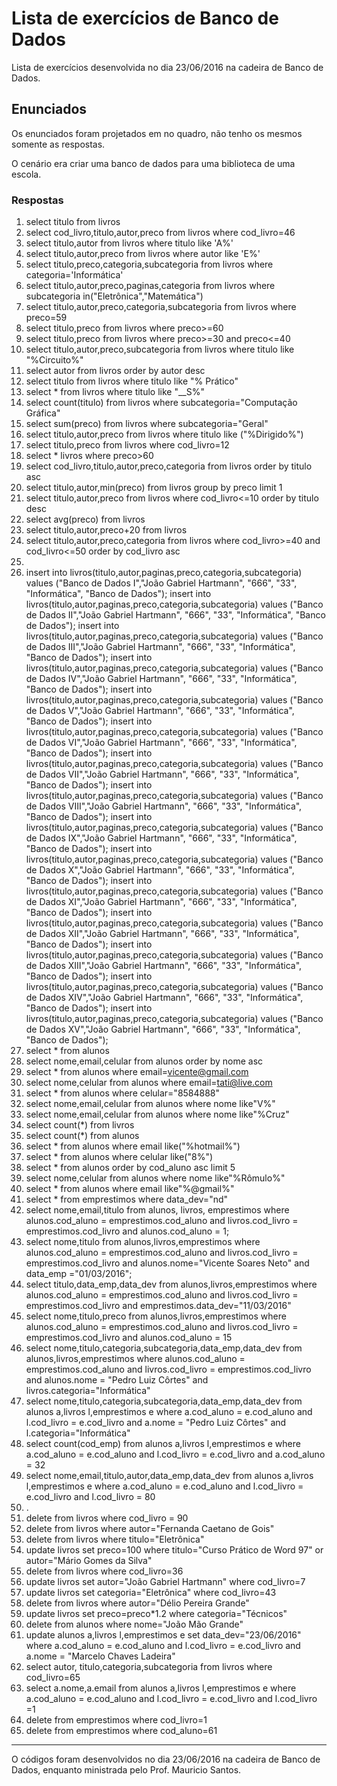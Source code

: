 # Lista de exercícios de Banco de Dados

Lista de exercícios desenvolvida no dia 23/06/2016 na cadeira de Banco de Dados.

## Enunciados

Os enunciados foram projetados em no quadro, não tenho os mesmos somente as respostas.

O cenário era criar uma banco de dados para uma biblioteca de uma escola.

### Respostas

1.	select titulo from livros
2.	select cod_livro,titulo,autor,preco from livros where cod_livro=46
3.	select titulo,autor from livros where titulo like 'A%'
4.	select titulo,autor,preco from livros where autor like 'E%'
5.	select titulo,preco,categoria,subcategoria from livros where categoria='Informática'
6.	select titulo,autor,preco,paginas,categoria from livros where subcategoria in("Eletrônica","Matemática")
7.	select titulo,autor,preco,categoria,subcategoria from livros where preco=59
8.	select titulo,preco from livros where preco>=60
9.	select titulo,preco from livros where preco>=30 and preco<=40
10.	select titulo,autor,preco,subcategoria from livros where titulo like "%Circuito%"
11.	select autor from livros order by autor desc
12.	select titulo from livros where titulo like "% Prático"
13.	select * from livros where titulo like "__S%"
14.	select count(titulo) from livros where subcategoria="Computação Gráfica"
15.	select sum(preco) from livros where subcategoria="Geral"
16.	select titulo,autor,preco from livros where titulo like ("%Dirigido%")
17.	select titulo,preco from livros where cod_livro=12
18.	select * livros where preco>60
19.	select cod_livro,titulo,autor,preco,categoria from livros order by titulo asc
20.	select titulo,autor,min(preco) from livros group by preco limit 1
21.	select titulo,autor,preco from livros where cod_livro<=10 order by titulo desc
22.	select avg(preco) from livros
23.	select titulo,autor,preco+20 from livros
24.	select titulo,autor,preco,categoria from livros where cod_livro>=40 and cod_livro<=50 order by cod_livro asc
25.	
26.	insert into livros(titulo,autor,paginas,preco,categoria,subcategoria) values ("Banco de Dados I","João Gabriel Hartmann", "666", "33", "Informática", "Banco de Dados");
insert into livros(titulo,autor,paginas,preco,categoria,subcategoria) values ("Banco de Dados II","João Gabriel Hartmann", "666", "33", "Informática", "Banco de Dados");
insert into livros(titulo,autor,paginas,preco,categoria,subcategoria) values ("Banco de Dados III","João Gabriel Hartmann", "666", "33", "Informática", "Banco de Dados");
insert into livros(titulo,autor,paginas,preco,categoria,subcategoria) values ("Banco de Dados IV","João Gabriel Hartmann", "666", "33", "Informática", "Banco de Dados");
insert into livros(titulo,autor,paginas,preco,categoria,subcategoria) values ("Banco de Dados V","João Gabriel Hartmann", "666", "33", "Informática", "Banco de Dados");
insert into livros(titulo,autor,paginas,preco,categoria,subcategoria) values ("Banco de Dados VI","João Gabriel Hartmann", "666", "33", "Informática", "Banco de Dados");
insert into livros(titulo,autor,paginas,preco,categoria,subcategoria) values ("Banco de Dados VII","João Gabriel Hartmann", "666", "33", "Informática", "Banco de Dados");
insert into livros(titulo,autor,paginas,preco,categoria,subcategoria) values ("Banco de Dados VIII","João Gabriel Hartmann", "666", "33", "Informática", "Banco de Dados");
insert into livros(titulo,autor,paginas,preco,categoria,subcategoria) values ("Banco de Dados IX","João Gabriel Hartmann", "666", "33", "Informática", "Banco de Dados");
insert into livros(titulo,autor,paginas,preco,categoria,subcategoria) values ("Banco de Dados X","João Gabriel Hartmann", "666", "33", "Informática", "Banco de Dados");
insert into livros(titulo,autor,paginas,preco,categoria,subcategoria) values ("Banco de Dados XI","João Gabriel Hartmann", "666", "33", "Informática", "Banco de Dados");
insert into livros(titulo,autor,paginas,preco,categoria,subcategoria) values ("Banco de Dados XII","João Gabriel Hartmann", "666", "33", "Informática", "Banco de Dados");
insert into livros(titulo,autor,paginas,preco,categoria,subcategoria) values ("Banco de Dados XIII","João Gabriel Hartmann", "666", "33", "Informática", "Banco de Dados");
insert into livros(titulo,autor,paginas,preco,categoria,subcategoria) values ("Banco de Dados XIV","João Gabriel Hartmann", "666", "33", "Informática", "Banco de Dados");
insert into livros(titulo,autor,paginas,preco,categoria,subcategoria) values ("Banco de Dados XV","João Gabriel Hartmann", "666", "33", "Informática", "Banco de Dados");
27.	select * from alunos
28.	select nome,email,celular from alunos order by nome asc
29.	select * from alunos where email=vicente@gmail.com
30.	select nome,celular from alunos where email=tati@live.com
31.	select * from alunos where celular="8584888"
32.	select nome,email,celular from alunos where nome like"V%"
33.	select nome,email,celular from alunos where nome like"%Cruz"
34.	select count(*) from livros
35.	select count(*) from alunos
36.	select *  from alunos where email like("%hotmail%")
37.	select *  from alunos where celular like("8%")
38.	select *  from alunos order by cod_aluno asc limit 5
39.	select nome,celular from alunos where nome like"%Rômulo%"
40.	select * from alunos where email like"%@gmail%"
41.	select * from emprestimos where data_dev="nd"
42.	select nome,email,titulo from alunos, livros, emprestimos where alunos.cod_aluno = emprestimos.cod_aluno and livros.cod_livro = emprestimos.cod_livro and alunos.cod_aluno = 1;
43.	select nome,titulo from alunos,livros,emprestimos where alunos.cod_aluno = emprestimos.cod_aluno and livros.cod_livro = emprestimos.cod_livro and alunos.nome="Vicente Soares Neto" and data_emp ="01/03/2016";
44.	select titulo,data_emp,data_dev from alunos,livros,emprestimos where alunos.cod_aluno = emprestimos.cod_aluno and livros.cod_livro = emprestimos.cod_livro and emprestimos.data_dev="11/03/2016"
45.	select nome,titulo,preco from alunos,livros,emprestimos where alunos.cod_aluno = emprestimos.cod_aluno and livros.cod_livro = emprestimos.cod_livro and alunos.cod_aluno = 15
46.	select nome,titulo,categoria,subcategoria,data_emp,data_dev from alunos,livros,emprestimos where alunos.cod_aluno = emprestimos.cod_aluno and livros.cod_livro = emprestimos.cod_livro and alunos.nome = "Pedro Luiz Côrtes" and livros.categoria="Informática"
47.	select nome,titulo,categoria,subcategoria,data_emp,data_dev from alunos a,livros l,emprestimos e where a.cod_aluno = e.cod_aluno and l.cod_livro = e.cod_livro and a.nome = "Pedro Luiz Côrtes" and l.categoria="Informática"
48.	select count(cod_emp) from alunos a,livros l,emprestimos e where a.cod_aluno = e.cod_aluno and l.cod_livro = e.cod_livro and a.cod_aluno = 32
49.	select nome,email,titulo,autor,data_emp,data_dev from alunos a,livros l,emprestimos e where a.cod_aluno = e.cod_aluno and l.cod_livro = e.cod_livro and l.cod_livro = 80
50.	.
51.	delete from livros where cod_livro = 90
52.	delete from livros where autor="Fernanda Caetano de Gois"
53.	delete from livros where titulo="Eletrônica"
54.	update livros set preco=100 where titulo="Curso Prático de Word 97" or autor="Mário Gomes da Silva"
55.	delete from livros where cod_livro=36
56.	update livros set autor="João Gabriel Hartmann" where cod_livro=7
57.	update livros set categoria="Eletrônica" where cod_livro=43
58.	delete from livros where autor="Délio Pereira Grande"
59.	update livros set preco=preco*1.2 where categoria="Técnicos"
60.	delete from alunos where nome="João Mão Grande"
61.	update alunos a,livros l,emprestimos e set data_dev="23/06/2016" where a.cod_aluno = e.cod_aluno and l.cod_livro = e.cod_livro and a.nome = "Marcelo Chaves Ladeira"
62.	select autor, titulo,categoria,subcategoria from livros where cod_livro=65
63.	select a.nome,a.email from alunos a,livros l,emprestimos e where a.cod_aluno = e.cod_aluno and l.cod_livro = e.cod_livro and l.cod_livro =1
64.	delete from emprestimos where cod_livro=1
65.	delete from emprestimos where cod_aluno=61


---

O códigos foram desenvolvidos no dia 23/06/2016 na cadeira de Banco de Dados, enquanto ministrada pelo Prof. Mauricio Santos.